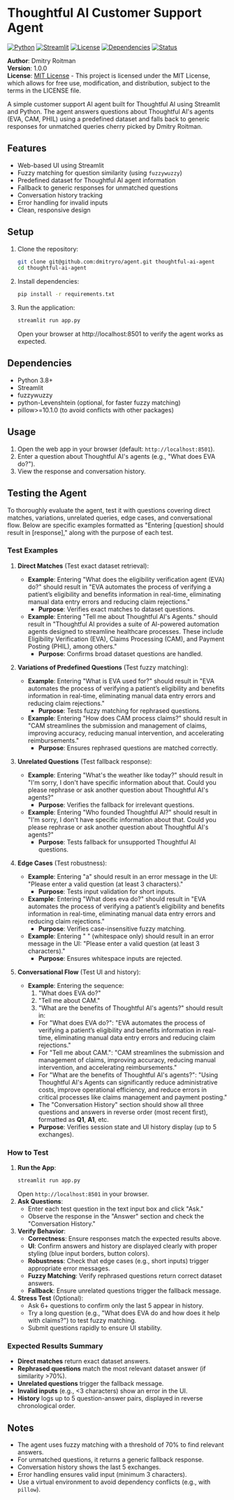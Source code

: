 # Thoughtful AI Customer Support Agent

[![Python](https://img.shields.io/badge/Python-3.8%2B-blue)](https://www.python.org/)
[![Streamlit](https://img.shields.io/badge/Streamlit-1.37.1-red)](https://streamlit.io/)
[![License](https://img.shields.io/badge/License-MIT-green)](./LICENSE)
[![Dependencies](https://img.shields.io/badge/Dependencies-requirements.txt-brightgreen)](./requirements.txt)
[![Status](https://img.shields.io/badge/Status-Prototype-yellow)](https://github.com/)

**Author**: Dmitry Roitman  
**Version**: 1.0.0  
**License**: [MIT License](./LICENSE) - This project is licensed under the MIT License, which allows for free use, modification, and distribution, subject to the terms in the LICENSE file.

A simple customer support AI agent built for Thoughtful AI using Streamlit and Python. The agent answers questions about Thoughtful AI's agents (EVA, CAM, PHIL) using a predefined dataset and falls back to generic responses for unmatched queries cherry picked by Dmitry Roitman.

## Features
- Web-based UI using Streamlit
- Fuzzy matching for question similarity (using `fuzzywuzzy`)
- Predefined dataset for Thoughtful AI agent information
- Fallback to generic responses for unmatched questions
- Conversation history tracking
- Error handling for invalid inputs
- Clean, responsive design

## Setup
1. Clone the repository:
   ```bash
   git clone git@github.com:dmitryro/agent.git thoughtful-ai-agent
   cd thoughtful-ai-agent
   ```
2. Install dependencies:
   ```bash
   pip install -r requirements.txt
   ```
3. Run the application:
   ```bash
   streamlit run app.py
   ```
   Open your browser at http://localhost:8501 to verify the agent works as expected.

## Dependencies
- Python 3.8+
- Streamlit
- fuzzywuzzy
- python-Levenshtein (optional, for faster fuzzy matching)
- pillow>=10.1.0 (to avoid conflicts with other packages)

## Usage
1. Open the web app in your browser (default: `http://localhost:8501`).
2. Enter a question about Thoughtful AI's agents (e.g., "What does EVA do?").
3. View the response and conversation history.

## Testing the Agent
To thoroughly evaluate the agent, test it with questions covering direct matches, variations, unrelated queries, edge cases, and conversational flow. Below are specific examples formatted as "Entering [question] should result in [response]," along with the purpose of each test.

### Test Examples
1. **Direct Matches** (Test exact dataset retrieval):
   - **Example**: Entering "What does the eligibility verification agent (EVA) do?" should result in "EVA automates the process of verifying a patient’s eligibility and benefits information in real-time, eliminating manual data entry errors and reducing claim rejections."
     - **Purpose**: Verifies exact matches to dataset questions.
   - **Example**: Entering "Tell me about Thoughtful AI's Agents." should result in "Thoughtful AI provides a suite of AI-powered automation agents designed to streamline healthcare processes. These include Eligibility Verification (EVA), Claims Processing (CAM), and Payment Posting (PHIL), among others."
     - **Purpose**: Confirms broad dataset questions are handled.

2. **Variations of Predefined Questions** (Test fuzzy matching):
   - **Example**: Entering "What is EVA used for?" should result in "EVA automates the process of verifying a patient’s eligibility and benefits information in real-time, eliminating manual data entry errors and reducing claim rejections."
     - **Purpose**: Tests fuzzy matching for rephrased questions.
   - **Example**: Entering "How does CAM process claims?" should result in "CAM streamlines the submission and management of claims, improving accuracy, reducing manual intervention, and accelerating reimbursements."
     - **Purpose**: Ensures rephrased questions are matched correctly.

3. **Unrelated Questions** (Test fallback response):
   - **Example**: Entering "What's the weather like today?" should result in "I'm sorry, I don't have specific information about that. Could you please rephrase or ask another question about Thoughtful AI's agents?"
     - **Purpose**: Verifies the fallback for irrelevant questions.
   - **Example**: Entering "Who founded Thoughtful AI?" should result in "I'm sorry, I don't have specific information about that. Could you please rephrase or ask another question about Thoughtful AI's agents?"
     - **Purpose**: Tests fallback for unsupported Thoughtful AI questions.

4. **Edge Cases** (Test robustness):
   - **Example**: Entering "a" should result in an error message in the UI: "Please enter a valid question (at least 3 characters)."
     - **Purpose**: Tests input validation for short inputs.
   - **Example**: Entering "What does eva do?" should result in "EVA automates the process of verifying a patient’s eligibility and benefits information in real-time, eliminating manual data entry errors and reducing claim rejections."
     - **Purpose**: Verifies case-insensitive fuzzy matching.
   - **Example**: Entering "   " (whitespace only) should result in an error message in the UI: "Please enter a valid question (at least 3 characters)."
     - **Purpose**: Ensures whitespace inputs are rejected.

5. **Conversational Flow** (Test UI and history):
   - **Example**: Entering the sequence:
     1. "What does EVA do?"
     2. "Tell me about CAM."
     3. "What are the benefits of Thoughtful AI's agents?"
     should result in:
     - For "What does EVA do?": "EVA automates the process of verifying a patient’s eligibility and benefits information in real-time, eliminating manual data entry errors and reducing claim rejections."
     - For "Tell me about CAM.": "CAM streamlines the submission and management of claims, improving accuracy, reducing manual intervention, and accelerating reimbursements."
     - For "What are the benefits of Thoughtful AI's agents?": "Using Thoughtful AI's Agents can significantly reduce administrative costs, improve operational efficiency, and reduce errors in critical processes like claims management and payment posting."
     - The "Conversation History" section should show all three questions and answers in reverse order (most recent first), formatted as **Q1**, **A1**, etc.
     - **Purpose**: Verifies session state and UI history display (up to 5 exchanges).

### How to Test
1. **Run the App**:
   ```bash
   streamlit run app.py
   ```
   Open `http://localhost:8501` in your browser.
2. **Ask Questions**:
   - Enter each test question in the text input box and click "Ask."
   - Observe the response in the "Answer" section and check the "Conversation History."
3. **Verify Behavior**:
   - **Correctness**: Ensure responses match the expected results above.
   - **UI**: Confirm answers and history are displayed clearly with proper styling (blue input borders, button colors).
   - **Robustness**: Check that edge cases (e.g., short inputs) trigger appropriate error messages.
   - **Fuzzy Matching**: Verify rephrased questions return correct dataset answers.
   - **Fallback**: Ensure unrelated questions trigger the fallback message.
4. **Stress Test** (Optional):
   - Ask 6+ questions to confirm only the last 5 appear in history.
   - Try a long question (e.g., "What does EVA do and how does it help with claims?") to test fuzzy matching.
   - Submit questions rapidly to ensure UI stability.

### Expected Results Summary
- **Direct matches** return exact dataset answers.
- **Rephrased questions** match the most relevant dataset answer (if similarity >70%).
- **Unrelated questions** trigger the fallback message.
- **Invalid inputs** (e.g., <3 characters) show an error in the UI.
- **History** logs up to 5 question-answer pairs, displayed in reverse chronological order.

## Notes
- The agent uses fuzzy matching with a threshold of 70% to find relevant answers.
- For unmatched questions, it returns a generic fallback response.
- Conversation history shows the last 5 exchanges.
- Error handling ensures valid input (minimum 3 characters).
- Use a virtual environment to avoid dependency conflicts (e.g., with `pillow`).

